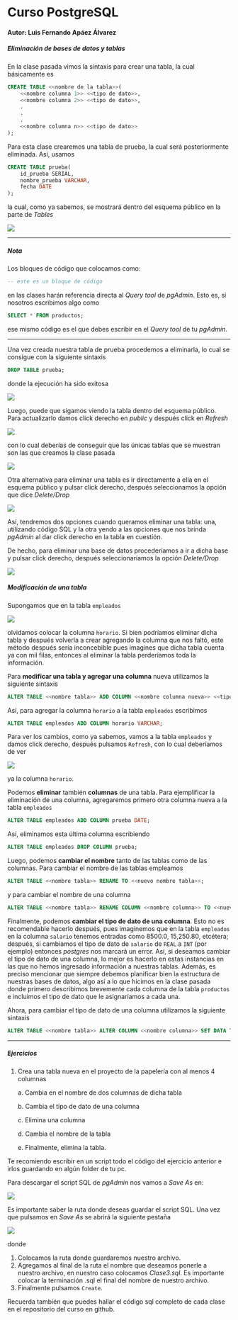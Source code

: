 # Curso PostgreSQL

#### Autor: Luis Fernando Apáez Álvarez



##### Eliminación de bases de datos y tablas

En la clase pasada vimos la sintaxis para crear una tabla, la cual básicamente es

```sql
CREATE TABLE <<nombre de la tabla>>(
	<<nombre columna 1>> <<tipo de dato>>,
    <<nombre columna 2>> <<tipo de dato>>,
    .
    .
    .
    <<nombre columna n>> <<tipo de dato>>
);
```

Para esta clase crearemos una tabla de prueba, la cual será posteriormente eliminada. Así, usamos

```sql
CREATE TABLE prueba(
	id_prueba SERIAL,
	nombre_prueba VARCHAR,
	fecha DATE
);
```

la cual, como ya sabemos, se mostrará dentro del esquema público en la parte de _Tables_

![](Clase3/Captura1.PNG)

---

##### Nota

Los bloques de código que colocamos como:

```sql
-- este es un bloque de código
```

en las clases harán referencia directa al _Query tool_ de _pgAdmin_. Esto es, si nosotros escribimos algo como

```sql
SELECT * FROM productos;
```

ese mismo código es el que debes escribir en el _Query tool_ de tu _pgAdmin_.

---

Una vez creada nuestra tabla de prueba procedemos a eliminarla, lo cual se consigue con la siguiente sintaxis

```sql
DROP TABLE prueba;
```

donde la ejecución ha sido exitosa



![](Clase3/Captura2.PNG)

Luego, puede que sigamos viendo la tabla dentro del esquema público. Para actualizarlo damos click derecho en _public_ y después click en _Refresh_

![](Clase3/Captura3.PNG)

con lo cual deberías de conseguir que las únicas tablas que se muestran son las que creamos la clase pasada

![](Clase3/Captura4.PNG)

Otra alternativa para eliminar una tabla es ir directamente a ella en el esquema público y pulsar click derecho, después seleccionamos la opción que dice _Delete/Drop_ 

![](Clase3/Captura5.PNG)

Así, tendremos dos opciones cuando queramos eliminar una tabla: una, utilizando código SQL y la otra yendo a las opciones que nos brinda _pgAdmin_ al dar click derecho en la tabla en cuestión.

De hecho, para eliminar una base de datos procederíamos a ir a dicha base y pulsar click derecho, después seleccionaríamos la opción _Delete/Drop_

![](Clase3/Captura6.PNG)

##### Modificación de una tabla

Supongamos que en la tabla ``empleados``

![](Clase3/Captura7.PNG)

olvidamos colocar la columna ``horario``. Si bien podríamos eliminar dicha tabla y después volverla a crear agregando la columna que nos faltó, este método después sería inconcebible pues imagines que dicha tabla cuenta ya con mil filas, entonces al eliminar la tabla perderíamos toda la información. 

Para **modificar una tabla y agregar una columna** nueva utilizamos la siguiente sintaxis

```sql
ALTER TABLE <<nombre tabla>> ADD COLUMN <<nombre columna nueva>> <<tipo de dato>>;
```

Así, para agregar la columna ``horario`` a la tabla ``empleados`` escribimos

```sql
ALTER TABLE empleados ADD COLUMN horario VARCHAR;
```

Para ver los cambios, como ya sabemos, vamos a la tabla ``empleados`` y damos click derecho, después pulsamos ``Refresh``, con lo cual deberíamos de ver

![](Clase3/Captura.PNG)

ya la columna ``horario``.

Podemos **eliminar** también **columnas** de una tabla. Para ejemplificar la eliminación de una columna, agregaremos primero otra columna nueva a la tabla ``empleados``

```sql
ALTER TABLE empleados ADD COLUMN prueba DATE;
```

Así, eliminamos esta última columna escribiendo

```sql
ALTER TABLE empleados DROP COLUMN prueba; 
```

Luego, podemos **cambiar  el nombre** tanto de las tablas como de las columnas. Para cambiar el nombre de las tablas empleamos

```sql
ALTER TABLE <<nombre tabla>> RENAME TO <<nuevo nombre tabla>>;
```

y para cambiar el nombre de una columna

```sql
ALTER TABLE <<nombre tabla>> RENAME COLUMN <<nombre columna>> TO <<nuevo nombre columna>>; 
```

Finalmente, podemos **cambiar el tipo de dato de una columna**. Esto no es recomendable hacerlo después, pues imaginemos que en la tabla ``empleados`` en la columna ``salario`` tenemos entradas como 8500.0, 15,250.80, etcétera; después, si cambiamos el tipo de dato de ``salario`` de ``REAL`` a ``INT`` (por ejemplo) entonces _postgres_ nos marcará un error. Así, si deseamos cambiar el tipo de dato de una columna, lo mejor es hacerlo en estas instancias en las que no hemos ingresado información a nuestras tablas. Además, es preciso mencionar que siempre debemos planificar bien la estructura de nuestras bases de datos, algo así a lo que hicimos en la clase pasada donde primero describimos brevemente cada columna de la tabla ``productos`` e incluimos el tipo de dato que le asignaríamos a cada una.

Ahora, para cambiar el tipo de dato de una columna utilizamos la siguiente sintaxis

```sql
ALTER TABLE <<nombre tabla>> ALTER COLUMN <<nombre columna>> SET DATA TYPE <<tipo de dato>>;
```

 

---

##### Ejercicios

1. Crea una tabla nueva en el proyecto de la papelería con al menos 4 columnas

   a. Cambia en el nombre de dos columnas de dicha tabla

   b. Cambia el tipo de dato de una columna

   c. Elimina una columna

   d. Cambia el nombre de la tabla

   e. Finalmente, elimina la tabla.

Te recomiendo escribir en un script todo el código del ejercicio anterior e irlos guardando en algún folder de tu pc. 

Para descargar el script SQL de _pgAdmin_ nos vamos a _Save As_ en:

![](Clase3/Captura8.PNG)

Es importante saber la ruta donde deseas guardar el script SQL. Una vez que pulsamos en _Save As_ se abrirá la siguiente pestaña

![](Clase3/Captura9.PNG)

donde

1. Colocamos la ruta donde guardaremos nuestro archivo.
2. Agregamos al final de la ruta el nombre que deseamos ponerle a nuestro archivo, en nuestro caso colocamos _Clase3.sql_. Es importante colocar la terminación .sql el final del nombre de nuestro archivo.
3. Finalmente pulsamos ``Create``.



Recuerda también que puedes hallar el código sql completo de cada clase en el repositorio del curso en github. 
